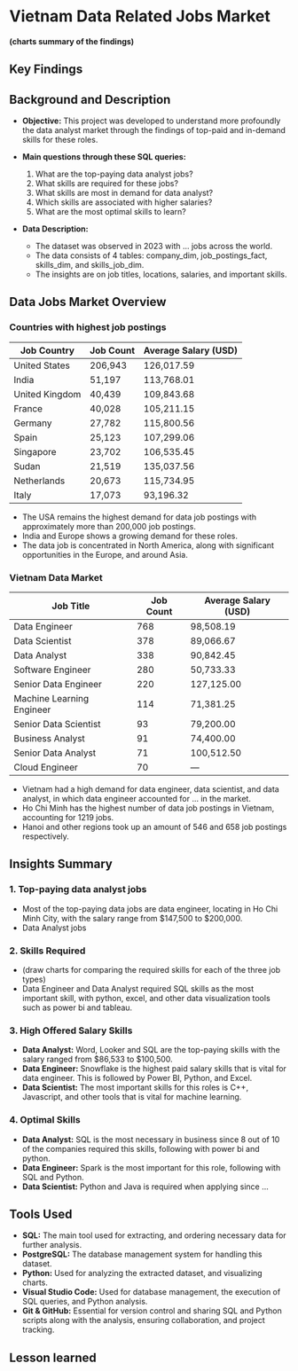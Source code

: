 # Vietnam Data Related Jobs Market

#### (charts summary of the findings)


## Key Findings




## Background and Description 
- **Objective:** This project was developed to understand more profoundly the data analyst market through the findings of top-paid and in-demand skills for these roles.
- **Main questions through these SQL queries:**

    1. What are the top-paying data analyst jobs?
    2. What skills are required for these jobs?
    3. What skills are most in demand for data analyst?
    4. Which skills are associated with higher salaries?
    5. What are the most optimal skills to learn? 

- **Data Description:**
    - The dataset was observed in 2023 with ... jobs across the world.
    - The data consists of 4 tables: company_dim, job_postings_fact, skills_dim, and skills_job_dim.
    - The insights are on job titles, locations, salaries, and important skills.


## Data Jobs Market Overview
### Countries with highest job postings

| Job Country       | Job Count | Average Salary (USD) |
|-------------------|-----------|----------------------|
| United States     | 206,943   | 126,017.59           |
| India             | 51,197    | 113,768.01           |
| United Kingdom    | 40,439    | 109,843.68           |
| France            | 40,028    | 105,211.15           |
| Germany           | 27,782    | 115,800.56           |
| Spain             | 25,123    | 107,299.06           |
| Singapore         | 23,702    | 106,535.45           |
| Sudan             | 21,519    | 135,037.56           |
| Netherlands       | 20,673    | 115,734.95           |
| Italy             | 17,073    | 93,196.32            |


- The USA remains the highest demand for data job postings with approximately more than 200,000 job postings.
- India and Europe shows a growing demand for these roles.
- The data job is concentrated in North America, along with significant opportunities in the Europe, and around Asia.


### Vietnam Data Market

| Job Title               | Job Count | Average Salary (USD) |
|-------------------------|-----------|----------------------|
| Data Engineer           | 768       | 98,508.19            |
| Data Scientist          | 378       | 89,066.67            |
| Data Analyst            | 338       | 90,842.45            |
| Software Engineer       | 280       | 50,733.33            |
| Senior Data Engineer    | 220       | 127,125.00           |
| Machine Learning Engineer| 114      | 71,381.25            |
| Senior Data Scientist   | 93        | 79,200.00            |
| Business Analyst        | 91        | 74,400.00            |
| Senior Data Analyst     | 71        | 100,512.50           |
| Cloud Engineer          | 70        | —                    |

- Vietnam had a high demand for data engineer, data scientist, and data analyst, in which data engineer accounted for ... in the market.
- Ho Chi Minh has the highest number of data job postings in Vietnam, accounting for 1219 jobs.
- Hanoi and other regions took up an amount of 546 and 658 job postings respectively.

## Insights Summary


### 1. Top-paying data analyst jobs


- Most of the top-paying data jobs are data engineer, locating in Ho Chi Minh City, with the salary range from $147,500 to $200,000.
- Data Analyst jobs 


### 2. Skills Required


- (draw charts for comparing the required skills for each of the three job types)
- Data Engineer and Data Analyst required SQL skills as the most important skill, with python, excel, and other data visualization tools such as power bi and tableau.


### 3. High Offered Salary Skills

- **Data Analyst:** Word, Looker and SQL are the top-paying skills with the salary ranged from $86,533 to $100,500.
- **Data Engineer:** Snowflake is the highest paid salary skills that is vital for data engineer. This is followed by Power BI, Python, and Excel.
- **Data Scientist:** The most important skills for this roles is C++, Javascript, and other tools that is vital for machine learning. 

### 4. Optimal Skills 



- **Data Analyst:** SQL is the most necessary in business since 8 out of 10 of the companies required this skills, following with power bi and python.
- **Data Engineer:** Spark is the most important for this role, following with SQL and Python.
- **Data Scientist:** Python and Java is required when applying since ...


## Tools Used
- **SQL:** The main tool used for extracting, and ordering necessary data for further analysis.
- **PostgreSQL:** The database management system for handling this dataset.
- **Python:** Used for analyzing the extracted dataset, and visualizing charts.
- **Visual Studio Code:** Used for database management, the execution of SQL queries, and Python analysis.
- **Git & GitHub:** Essential for version control and sharing SQL and Python scripts along with the analysis, ensuring collaboration, and project tracking.

## Lesson learned